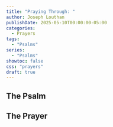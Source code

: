```yaml
---
title: "Praying Through: "
author: Joseph Louthan
publishDate: 2025-05-10T00:00:00-05:00
categories:
  - Prayers
tags:
  - "Psalms"
series:
  - "Psalms"
showtoc: false
css: "prayers"
draft: true
---
```

## The Psalm



## The Prayer

<div style="font-variant: small-caps;">

</div>

```text

```
